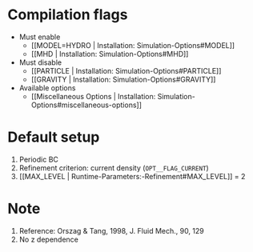 # Compilation flags
- Must enable
   - [[MODEL=HYDRO | Installation: Simulation-Options#MODEL]]
   - [[MHD | Installation: Simulation-Options#MHD]]
- Must disable
   - [[PARTICLE | Installation: Simulation-Options#PARTICLE]]
   - [[GRAVITY | Installation: Simulation-Options#GRAVITY]]
- Available options
   - [[Miscellaneous Options | Installation: Simulation-Options#miscellaneous-options]]


# Default setup
1. Periodic BC
2. Refinement criterion: current density (`OPT__FLAG_CURRENT`)
3. [[MAX_LEVEL | Runtime-Parameters:-Refinement#MAX_LEVEL]] = 2


# Note
1. Reference: Orszag & Tang, 1998, J. Fluid Mech., 90, 129
2. No z dependence
